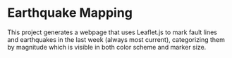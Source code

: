# Earthquake Mapping

This project generates a webpage that uses Leaflet.js to mark fault lines and earthquakes in the last week (always most current), categorizing them by magnitude which is visible in both color scheme and marker size.
